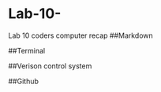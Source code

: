 # Lab-10-
Lab 10 coders computer recap
##Markdown  

##Terminal

##Verison control system

##Github

##
